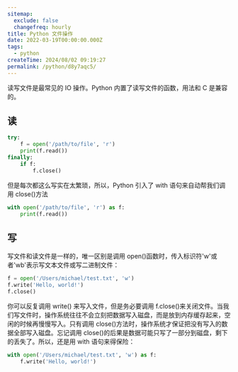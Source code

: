 ```yaml
---
sitemap:
  exclude: false
  changefreq: hourly
title: Python 文件操作
date: 2022-03-19T00:00:00.000Z
tags:
  - python
createTime: 2024/08/02 09:19:27
permalink: /python/d8y7aqc5/
---
```


读写文件是最常见的 IO 操作。Python 内置了读写文件的函数，用法和 C 是兼容的。

## 读

```py
try:
    f = open('/path/to/file', 'r')
    print(f.read())
finally:
    if f:
        f.close()
```

但是每次都这么写实在太繁琐，所以，Python 引入了 with 语句来自动帮我们调用 close()方法

```py
with open('/path/to/file', 'r') as f:
    print(f.read())
```

## 写

写文件和读文件是一样的，唯一区别是调用 open()函数时，传入标识符'w'或者'wb'表示写文本文件或写二进制文件：

```py
f = open('/Users/michael/test.txt', 'w')
f.write('Hello, world!')
f.close()
```

你可以反复调用 write() 来写入文件，但是务必要调用 f.close()来关闭文件。当我们写文件时，操作系统往往不会立刻把数据写入磁盘，而是放到内存缓存起来，空闲的时候再慢慢写入。只有调用 close()方法时，操作系统才保证把没有写入的数据全部写入磁盘。忘记调用 close()的后果是数据可能只写了一部分到磁盘，剩下的丢失了。所以，还是用 with 语句来得保险：

```py
with open('/Users/michael/test.txt', 'w') as f:
    f.write('Hello, world!')
```
